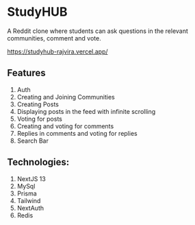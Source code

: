 # StudyHUB

A Reddit clone where students can ask questions in the relevant communities, comment and vote.

https://studyhub-rajvira.vercel.app/

## Features

1. Auth
2. Creating and Joining Communities
3. Creating Posts
4. Displaying posts in the feed with infinite scrolling
5. Voting for posts
6. Creating and voting for comments
7. Replies in comments and voting for replies
8. Search Bar

## Technologies:

1. NextJS 13
2. MySql
3. Prisma
4. Tailwind
5. NextAuth
6. Redis
